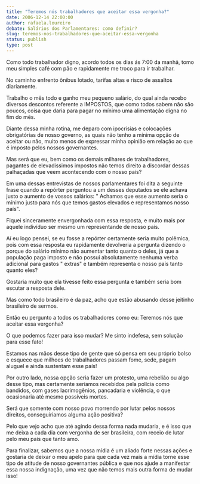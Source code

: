 ```yaml
---
title: "Teremos nós trabalhadores que aceitar essa vergonha?"
date: 2006-12-14 22:00:00
author: rafaela.loureiro
debate: Salários dos Parlamentares: como definir?
slug: teremos-nos-trabalhadores-que-aceitar-essa-vergonha
status: publish 
type: post
---
```


Como todo trabalhador digno, acordo todos os dias ás 7:00 da manhã, tomo meu simples café com pão e rapidamente me troco para ir trabalhar.  

No caminho enfrento ônibus lotado, tarifas altas e risco de assaltos diariamente.  

Trabalho o mês todo e ganho meu pequeno salário, do qual ainda recebo diversos descontos referente a IMPOSTOS, que como todos sabem não são poucos, coisa que daria para pagar no mínimo uma alimentação digna no fim do mês.  

Diante dessa minha rotina, me deparo com ipocrisias e colocações obrigatórias de nosso governo, as quais não tenho a mínima opção de aceitar ou não, muito menos de expressar minha opinião em relação ao que é imposto pelos nossos governantes.  

Mas será que eu, bem como os demais milhares de trabalhadores, pagantes de elevadissimos impostos não temos direito a discordar dessas palhaçadas que veem acontecendo com o nosso país?  

Em uma dessas entrevistas de nossos parlamentares foi dita a seguinte frase quando a repórter perguntou a um desses deputados se ele achava justo o aumento de vossos salários: " Achamos que esse aumento seria o mínimo justo para nós que temos gastos elevados e representamos nosso país".  

Fiquei sinceramente envergonhada com essa resposta, e muito mais por aquele indivíduo ser mesmo um representande de nosso país.  

Aí eu logo pensei, se eu fosse a repórter certamente seria muito polêmica, pois com essa resposta eu rapidamente devolveria a pergunta dizendo o porque do salário mínimo não aumentar tanto quanto o deles, já que a população paga imposto e não possui absolutamente nenhuma verba adicional para gastos " extras" e também representa o nosso país tanto quanto eles?  

Gostaria muito que ela tivesse feito essa pergunta e também seria bom escutar a resposta dele.  

Mas como todo brasileiro é da paz, acho que estão abusando desse jeitinho brasileiro de sermos.  

Então eu pergunto a todos os trabalhadores como eu: Teremos nós que aceitar essa vergonha?  

O que podemos fazer para isso mudar? Me sinto indefesa, sem solução para esse fato!  

Estamos nas mãos desse tipo de gente que só pensa em seu próprio bolso e esquece que milhoes de trabalhadores passam fome, sede, pagam aluguel e ainda sustentam esse país!  

Por outro lado, nossa opção seria fazer um protesto, uma rebelião ou algo desse tipo, mas certamente seriamos recebidos pela polícia como bandidos, com gases lacrimogênios, pancadaria e violência, o que ocasionaria até mesmo possíveis mortes.  

Será que somente com nosso povo morrendo por lutar pelos nossos direitos, conseguiriamos alguma ação positiva?  

Pelo que vejo acho que até agindo dessa forma nada mudaria, e é isso que me deixa a cada dia com vergonha de ser brasileira, com receio de lutar pelo meu país que tanto amo.  

Para finalizar, sabemos que a nossa mídia é um aliado forte nessas ações e gostaria de deixar o meu apelo para que cada vez mais a mídia torne esse tipo de atitude de nosso governantes pública e que nos ajude a manifestar essa nossa indignação, uma vez que não temos mais outra forma de mudar isso!
